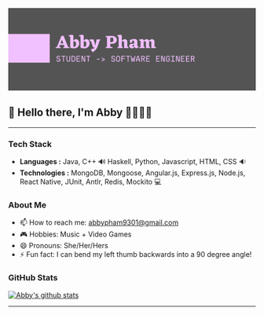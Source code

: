 
<!-- banner image -->
<div align="center">
  <img src="https://github.com/abpham/abpham/blob/master/images/banner2.png" alt="abby pham" />
</div>

## 👋 Hello there, I'm Abby 👩🏻‍💻💜

---

### Tech Stack

-  **Languages :** Java, C++ 🔊 Haskell, Python, Javascript, HTML, CSS 🔉
-  **Technologies :** MongoDB, Mongoose, Angular.js, Express.js, Node.js, React Native, JUnit, Antlr, Redis, Mockito 💻

### About Me

- 📫 How to reach me: abbypham9301@gmail.com
- 🎮 Hobbies: Music + Video Games
- 😄 Pronouns: She/Her/Hers
- ⚡ Fun fact: I can bend my left thumb backwards into a 90 degree angle!

### GitHub Stats

[![Abby's github stats](https://github-readme-stats.vercel.app/api?username=abpham&count_private=true&theme=buefy&hide=issues,contribs,stars)](https://github.com/anuraghazra/github-readme-stats)

---

